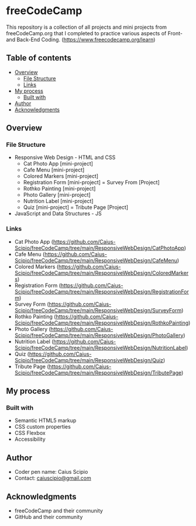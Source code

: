 # freeCodeCamp
This repository is a collection of all projects and mini projects from freeCodeCamp.org that I completed to practice various aspects of Front- and Back-End Coding.
(https://www.freecodecamp.org/learn)

## Table of contents

- [Overview](#overview)
  - [File Structure](#file-structure)
  - [Links](#links)
- [My process](#my-process)
  - [Built with](#built-with)
- [Author](#author)
- [Acknowledgments](#acknowledgments)

## Overview

### File Structure

  - Responsive Web Design - HTML and CSS
      - Cat Photo App [mini-project]
      - Cafe Menu [mini-project]
      - Colored Markers [mini-project]
      - Registration Form [mini-project]
    = Survey From [Project]
      - Rothko Painting [mini-project]
      - Photo Gallery [mini-project]
      - Nutrition Label [mini-project]
      - Quiz [mini-project]
    = Tribute Page [Project]
  - JavaScript and Data Structures - JS

### Links

  - Cat Photo App (https://github.com/Caius-Scipio/freeCodeCamp/tree/main/ResponsiveWebDesign/CatPhotoApp)
  - Cafe Menu (https://github.com/Caius-Scipio/freeCodeCamp/tree/main/ResponsiveWebDesign/CafeMenu)
  - Colored Markers (https://github.com/Caius-Scipio/freeCodeCamp/tree/main/ResponsiveWebDesign/ColoredMarkers)
  - Registration Form (https://github.com/Caius-Scipio/freeCodeCamp/tree/main/ResponsiveWebDesign/RegistrationForm)
  - Survey Form (https://github.com/Caius-Scipio/freeCodeCamp/tree/main/ResponsiveWebDesign/SurveyForm)
  - Rothko Painting (https://github.com/Caius-Scipio/freeCodeCamp/tree/main/ResponsiveWebDesign/RothkoPainting)
  - Photo Gallery (https://github.com/Caius-Scipio/freeCodeCamp/tree/main/ResponsiveWebDesign/PhotoGallery)
  - Nutrition Label (https://github.com/Caius-Scipio/freeCodeCamp/tree/main/ResponsiveWebDesign/NutritionLabel)
  - Quiz (https://github.com/Caius-Scipio/freeCodeCamp/tree/main/ResponsiveWebDesign/Quiz)
  - Tribute Page (https://github.com/Caius-Scipio/freeCodeCamp/tree/main/ResponsiveWebDesign/TributePage)

## My process

### Built with

- Semantic HTML5 markup
- CSS custom properties
- CSS Flexbox
- Accessibility

## Author

- Coder pen name: Caius Scipio
- Contact: caiuscipio@gmail.com

## Acknowledgments

- freeCodeCamp and their community
- GitHub and their community
